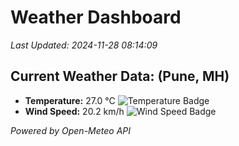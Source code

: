 
# Weather Dashboard

_Last Updated: 2024-11-28 08:14:09_

## Current Weather Data: (Pune, MH)
- **Temperature:** 27.0 °C ![Temperature Badge](https://img.shields.io/badge/Temperature-Medium%20Temp-green)
- **Wind Speed:** 20.2 km/h ![Wind Speed Badge](https://img.shields.io/badge/Wind%20Speed-Medium%20Wind-green)

*Powered by Open-Meteo API*
